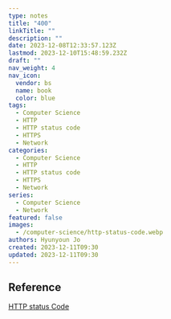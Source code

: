 ```yaml
---
type: notes
title: "400"
linkTitle: ""
description: ""
date: 2023-12-08T12:33:57.123Z
lastmod: 2023-12-10T15:48:59.232Z
draft: ""
nav_weight: 4
nav_icon:
  vendor: bs
  name: book
  color: blue
tags:
  - Computer Science
  - HTTP
  - HTTP status code
  - HTTPS
  - Network
categories:
  - Computer Science
  - HTTP
  - HTTP status code
  - HTTPS
  - Network
series:
  - Computer Science
  - Network
featured: false
images:
  - /computer-science/http-status-code.webp
authors: Hyunyoun Jo
created: 2023-12-11T09:30
updated: 2023-12-11T09:30
---
```


## Reference

[HTTP status Code](https://developer.mozilla.org/ko/docs/Web/HTTP/Status)

